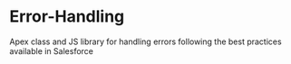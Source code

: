 # Error-Handling

Apex class and JS library for handling errors following the best practices available in Salesforce

